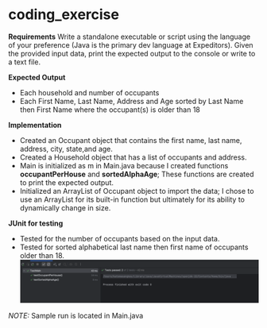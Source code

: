 # coding_exercise
 
**Requirements**
Write a standalone executable or script using the 
language of your preference (Java is the primary dev language at Expeditors).
Given the provided input data, print the expected 
output to the console or write to a text file.
 

**Expected Output**
* Each household and number of occupants
* Each First Name, Last Name, Address and Age sorted by 
  Last Name then First Name where the occupant(s) is older than 18

**Implementation**
* Created an Occupant object that contains the first name, last name, address, city, state,and age. 
* Created a Household object that has a list of occupants and address.
* Main is initialized as m in Main.java because I created functions **occupantPerHouse** and **sortedAlphaAge**; These functions
are created to print the expected output.
* Initialized an ArrayList of Occupant object to import the data; I chose to use an ArrayList for its built-in function 
but ultimately for its ability to dynamically change in size. 

**JUnit for testing**
* Tested for the number of occupants based on the input data. 
* Tested for sorted alphabetical last name then first name of occupants older than 18. 
![img.png](img.png)

_NOTE:_ Sample run is located in Main.java